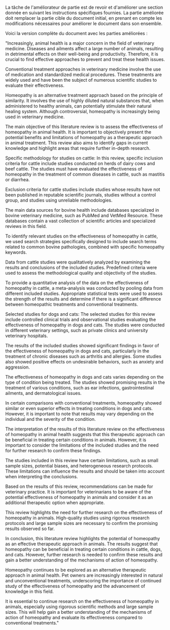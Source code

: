 La tâche de l'améliorateur de partie est de revoir et d'améliorer une section donnée en suivant les instructions spécifiques fournies. La partie améliorée doit remplacer la partie cible du document initial, en prenant en compte les modifications nécessaires pour améliorer le document dans son ensemble.

Voici la version complète du document avec les parties améliorées :

"Increasingly, animal health is a major concern in the field of veterinary medicine. Diseases and ailments affect a large number of animals, resulting in detrimental effects on their well-being and productivity. Therefore, it is crucial to find effective approaches to prevent and treat these health issues.

Conventional treatment approaches in veterinary medicine involve the use of medication and standardized medical procedures. These treatments are widely used and have been the subject of numerous scientific studies to evaluate their effectiveness.

Homeopathy is an alternative treatment approach based on the principle of similarity. It involves the use of highly diluted natural substances that, when administered to healthy animals, can potentially stimulate their natural healing system. Although controversial, homeopathy is increasingly being used in veterinary medicine.

The main objective of this literature review is to assess the effectiveness of homeopathy in animal health. It is important to objectively present the potential benefits and limitations of homeopathy as a therapeutic approach in animal treatment. This review also aims to identify gaps in current knowledge and highlight areas that require further in-depth research.

Specific methodology for studies on cattle:
In this review, specific inclusion criteria for cattle include studies conducted on herds of dairy cows and beef cattle. The studies must have evaluated the effectiveness of homeopathy in the treatment of common diseases in cattle, such as mastitis or diarrhea.

Exclusion criteria for cattle studies include studies whose results have not been published in reputable scientific journals, studies without a control group, and studies using unreliable methodologies.

The main data sources for bovine health include databases specialized in bovine veterinary medicine, such as PubMed and VetMed Resource. These databases contain a vast collection of scientific articles and specialized reviews in this field.

To identify relevant studies on the effectiveness of homeopathy in cattle, we used search strategies specifically designed to include search terms related to common bovine pathologies, combined with specific homeopathy keywords.

Data from cattle studies were qualitatively analyzed by examining the results and conclusions of the included studies. Predefined criteria were used to assess the methodological quality and objectivity of the studies.

To provide a quantitative analysis of the data on the effectiveness of homeopathy in cattle, a meta-analysis was conducted by pooling data from different included studies. Appropriate statistical tests were used to assess the strength of the results and determine if there is a significant difference between homeopathic treatments and conventional treatments.

Selected studies for dogs and cats:
The selected studies for this review include controlled clinical trials and observational studies evaluating the effectiveness of homeopathy in dogs and cats. The studies were conducted in different veterinary settings, such as private clinics and university veterinary hospitals.

The results of the included studies showed significant findings in favor of the effectiveness of homeopathy in dogs and cats, particularly in the treatment of chronic diseases such as arthritis and allergies. Some studies also showed positive effects on undesirable behaviors, such as anxiety and aggression.

The effectiveness of homeopathy in dogs and cats varies depending on the type of condition being treated. The studies showed promising results in the treatment of various conditions, such as ear infections, gastrointestinal ailments, and dermatological issues.

In certain comparisons with conventional treatments, homeopathy showed similar or even superior effects in treating conditions in dogs and cats. However, it is important to note that results may vary depending on the individual and the severity of the condition.

The interpretation of the results of this literature review on the effectiveness of homeopathy in animal health suggests that this therapeutic approach can be beneficial in treating certain conditions in animals. However, it is important to consider the limitations of the included studies and the need for further research to confirm these findings.

The studies included in this review have certain limitations, such as small sample sizes, potential biases, and heterogeneous research protocols. These limitations can influence the results and should be taken into account when interpreting the conclusions.

Based on the results of this review, recommendations can be made for veterinary practice. It is important for veterinarians to be aware of the potential effectiveness of homeopathy in animals and consider it as an additional therapeutic option when appropriate.

This review highlights the need for further research on the effectiveness of homeopathy in animals. High-quality studies using rigorous research protocols and large sample sizes are necessary to confirm the promising results observed so far.

In conclusion, this literature review highlights the potential of homeopathy as an effective therapeutic approach in animals. The results suggest that homeopathy can be beneficial in treating certain conditions in cattle, dogs, and cats. However, further research is needed to confirm these results and gain a better understanding of the mechanisms of action of homeopathy.

Homeopathy continues to be explored as an alternative therapeutic approach in animal health. Pet owners are increasingly interested in natural and unconventional treatments, underscoring the importance of continued study of the effectiveness of homeopathy and the advancement of knowledge in this field.

It is essential to continue research on the effectiveness of homeopathy in animals, especially using rigorous scientific methods and large sample sizes. This will help gain a better understanding of the mechanisms of action of homeopathy and evaluate its effectiveness compared to conventional treatments."